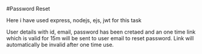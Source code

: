 #Password Reset

Here i have used express, nodejs, ejs, jwt for this task

User details with id, email, password has been cretaed and an one time link which is valid for 15m will be sent to user email to reset password. Link will automatically be invalid after one time use.